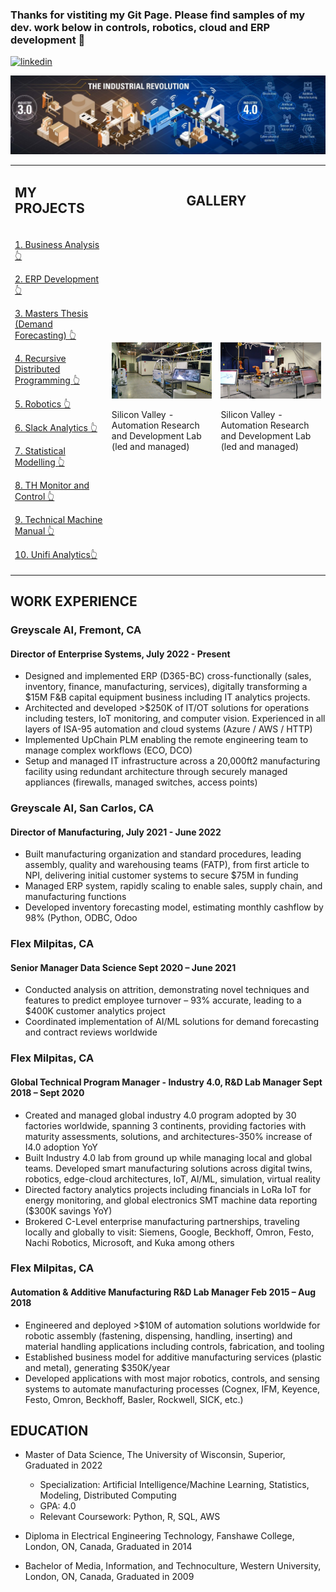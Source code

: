 ### Thanks for vistiting my Git Page. Please find samples of my dev. work below in controls, robotics, cloud and ERP development 👋 
[![linkedin](https://img.shields.io/badge/linkedin-%230077B5.svg?style=for-the-badge&logo=linkedin&logoColor=white)](https://www.linkedin.com/in/hassanaluraibi/)

<img src="https://github.com/Qadir-Hassan/attachement/blob/main/banner.png">


<table>
  <tr>
    <td><h2>MY PROJECTS</h2>
    <td colspan="2"><center><h2>GALLERY</h2></center>
  </tr>
  <tr>
    <td>
      <p><a href="https://github.com/HassanA777/My-Projects/tree/main/Business%20Analysis">1. Business Analysis 👆</p>
       <p><a href="https://github.com/HassanA777/My-Projects/tree/main/ERP%20Development">2. ERP Development 👆</p>
       <p><a href="https://github.com/HassanA777/My-Projects/tree/main/Masters%20Thesis%20(Demand%20Forecasting)">3. Masters Thesis (Demand Forecasting) 👆</p>
       <p><a href="https://github.com/HassanA777/My-Projects/tree/main/Recursive%20Distributed%20Programming">4. Recursive Distributed Programming 👆</p>
        <p><a href="https://github.com/HassanA777/My-Projects/tree/main/Robotics">5. Robotics 👆</p>
       <p><a href="https://github.com/HassanA777/My-Projects/tree/main/Slack%20Analytics">6. 	Slack Analytics 👆</p>
       <p><a href="https://github.com/HassanA777/My-Projects/tree/main/Statistical%20Modelling">7. Statistical Modelling 👆</p>
       <p><a href="https://github.com/HassanA777/My-Projects/tree/main/TH%20Monitor%20and%20Control">8. TH Monitor and Control 👆</p>
         <p><a href="https://github.com/HassanA777/My-Projects/tree/main/Technical%20Machine%20Manual">9. Technical Machine Manual 👆</p>
       <p><a href="https://github.com/HassanA777/My-Projects/tree/main/Unifi%20Analytics/Unifi">10. Unifi Analytics👆</p>
  </d>
    <td ><img src="https://github.com/Qadir-Hassan/attachement/blob/main/lab%20entrance.jpg" width = 500>
      <p>Silicon Valley - Automation Research and Development Lab (led and managed)</p>
    </td>
     <td><img src="https://github.com/Qadir-Hassan/attachement/blob/main/robotics%20setup.jpg" width = 500>
        <p>Silicon Valley - Automation Research and Development Lab (led and managed)</p>
    </td>
    </tr> 
</table>


## WORK EXPERIENCE
### Greyscale AI, Fremont, CA
#### Director of Enterprise Systems, July 2022 - Present
- Designed and implemented ERP (D365-BC) cross-functionally (sales, inventory, finance, manufacturing, services), digitally transforming a $15M F&B capital equipment business including IT analytics projects.
- Architected and developed >$250K of IT/OT solutions for operations including testers, IoT monitoring, and computer vision. Experienced in all layers of ISA-95 automation and cloud systems (Azure / AWS / HTTP)
- Implemented UpChain PLM enabling the remote engineering team to manage complex workflows (ECO, DCO)
- Setup and managed IT infrastructure across a 20,000ft2 manufacturing facility using redundant architecture through securely managed appliances (firewalls, managed switches, access points)

### Greyscale AI, San Carlos, CA
#### Director of Manufacturing, July 2021 - June 2022
- Built manufacturing organization and standard procedures, leading assembly, quality and warehousing teams (FATP), from first article to NPI, delivering initial customer systems to secure $75M in funding
- Managed ERP system, rapidly scaling to enable sales, supply chain, and manufacturing functions 
- Developed inventory forecasting model, estimating monthly cashflow by 98% (Python, ODBC, Odoo

### Flex	 Milpitas, CA
#### Senior Manager Data Science			Sept 2020 – June 2021
  - Conducted analysis on attrition, demonstrating novel techniques and features to predict employee turnover – 93% accurate, leading to a $400K customer analytics project
  - Coordinated implementation of AI/ML solutions for demand forecasting and contract reviews worldwide
 
### Flex	 Milpitas, CA
#### Global Technical Program Manager - Industry 4.0, R&D Lab Manager	Sept 2018 – Sept 2020
  - Created and managed global industry 4.0 program adopted by 30 factories worldwide, spanning 3 continents, providing factories with maturity assessments, solutions, and architectures-350% increase of I4.0 adoption YoY
- Built Industry 4.0 lab from ground up while managing local and global teams. Developed smart manufacturing solutions across digital twins, robotics, edge-cloud architectures, IoT, AI/ML, simulation, virtual reality
- Directed factory analytics projects including financials in LoRa IoT for energy monitoring, and global electronics SMT machine data reporting ($300K savings YoY)
- Brokered C-Level enterprise manufacturing partnerships, traveling locally and globally to visit: Siemens, Google, Beckhoff, Omron, Festo, Nachi Robotics, Microsoft, and Kuka among others

### Flex	 Milpitas, CA
#### 	Automation & Additive Manufacturing R&D Lab Manager	Feb 2015 – Aug 2018
 -	Engineered and deployed >$10M of automation solutions worldwide for robotic assembly (fastening, dispensing, handling, inserting) and material handling applications including controls, fabrication, and tooling
 -	Established business model for additive manufacturing services (plastic and metal), generating $350K/year
 -	Developed applications with most major robotics, controls, and sensing systems to automate manufacturing processes (Cognex, IFM, Keyence, Festo, Omron, Beckhoff, Basler, Rockwell, SICK, etc.)


  





## EDUCATION

- Master of Data Science, The University of Wisconsin, Superior, Graduated in 2022
  - Specialization: Artificial Intelligence/Machine Learning, Statistics, Modeling, Distributed Computing
  - GPA: 4.0
  - Relevant Coursework: Python, R, SQL, AWS

- Diploma in Electrical Engineering Technology, Fanshawe College, London, ON, Canada, Graduated in 2014
- Bachelor of Media, Information, and Technoculture, Western University, London, ON, Canada, Graduated in 2009






